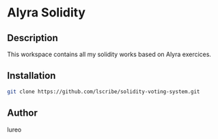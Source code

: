 # Alyra Solidity

## Description

This workspace contains all my solidity works based on Alyra exercices.

## Installation

```bash 
git clone https://github.com/lscribe/solidity-voting-system.git
```

## Author
lureo
